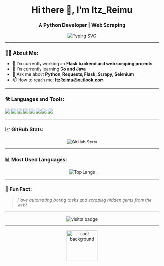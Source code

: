 <h1 align="center">
  Hi there 👋, I'm Itz_Reimu
</h1>

<h3 align="center">
  A Python Developer | Web Scraping
</h3>

<p align="center">
  <img src="https://readme-typing-svg.herokuapp.com?font=Fira+Code&weight=500&size=24&pause=1000&center=true&vCenter=true&width=435&lines=Python%E7%88%AC%E8%99%AB%E7%B1%BB%E5%B7%A5%E7%A8%8B%E5%B8%88;Flask%E5%90%8E%E7%AB%AF%E5%BC%80%E5%8F%91;Learning+Java%2C+Go%2C+and+JavaScript" alt="Typing SVG" />
</p>

---

### 🧑‍💻 About Me:
- 🔭 I’m currently working on **Flask backend and web scraping projects**
- 🌱 I’m currently learning **Go and Java**
- 💬 Ask me about **Python, Requests, Flask, Scrapy, Selenium**
- 📫 How to reach me: **ItzReimu@outlook.com**

---

### 🛠️ Languages and Tools:

<p align="left">
  <img src="https://img.shields.io/badge/Python-3776AB?style=for-the-badge&logo=python&logoColor=white" />
  <img src="https://img.shields.io/badge/Flask-000000?style=for-the-badge&logo=flask&logoColor=white" />
  <img src="https://img.shields.io/badge/Java-007396?style=for-the-badge&logo=java&logoColor=white" />
  <img src="https://img.shields.io/badge/Go-00ADD8?style=for-the-badge&logo=go&logoColor=white" />
  <img src="https://img.shields.io/badge/JavaScript-F7DF1E?style=for-the-badge&logo=javascript&logoColor=black" />
  <img src="https://img.shields.io/badge/MySQL-005C84?style=for-the-badge&logo=mysql&logoColor=white" />
  <img src="https://img.shields.io/badge/Scrapy-9A0E0E?style=for-the-badge&logo=scrapy&logoColor=white" />
  <img src="https://img.shields.io/badge/Selenium-43B02A?style=for-the-badge&logo=selenium&logoColor=white" />
</p>

---

### 📈 GitHub Stats:

<p align="center">
  <img src="https://github-readme-stats.vercel.app/api?username=ItzReimu&show_icons=true&theme=radical" alt="GitHub Stats" />
</p>

---

### 📊 Most Used Languages:

<p align="center">
  <img src="https://github-readme-stats.vercel.app/api/top-langs/?username=ItzReimu&layout=compact&theme=radical" alt="Top Langs" />
</p>

---

### 🧠 Fun Fact:
> *I love automating boring tasks and scraping hidden gems from the web!*

---

<p align="center">
  <img src="https://count.getloli.com/get/@Itz_Reimu?theme=capoo-1" alt="visitor badge"/>
</p>

---

<p align="center">
  <img src="https://media.giphy.com/media/3o7TKtnuHOHHUjR38Y/giphy.gif" alt="cool background" width="100" />
</p>

